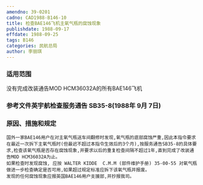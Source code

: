 ```yaml
---
amendno: 39-0201  
cadno: CAD1988-B146-10  
title: 检查BAE146飞机主氧气瓶的腐蚀现象  
publishdate: 1988-09-17  
effdate: 1988-09-25  
tags: B146  
categories: 民航总局  
author: 李丽琪  
---
```

  
### 适用范围  
没有完成改装通告MOD HCM36032A的所有BAE146飞机  
  
<!--more-->  
### 参考文件英宇航检查服务通告 SB35-8(1988年 9月 7日)  
  
### 原因、措施和规定  
    国外一家BAE146用户在对主氧气瓶送车间翻修时发现,氧气瓶的底部腐蚀严重,因此本指令要求在最近一次拆下主氧气瓶时(但最迟不超过本指令生效后的3个月),按服务通告SB35-8的具体要求,检查该氧气瓶是否存在腐蚀现象,并要求以后的重复检查间隔不超过1年,直到完成了改装通告MOD HCM36032A为止。  
    如果检查时发现腐蚀, 应按 WALTER KIDDE  C.M.M (部件维护手册) 35-00-55 对氧气瓶做进一步检查确定是否可用,如果超过规定标准应拆下该氧气瓶并报废。  
    发现的任何腐蚀现象应报英国BAE146用户支援部,并抄报我司。  
